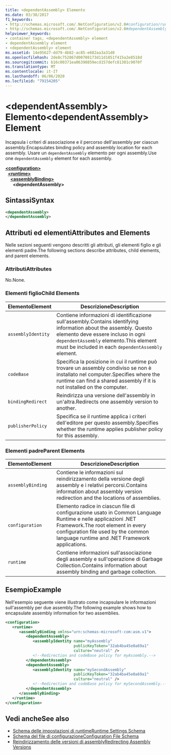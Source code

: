 ```yaml
---
title: <dependentAssembly> Elemento
ms.date: 03/30/2017
f1_keywords:
- http://schemas.microsoft.com/.NetConfiguration/v2.0#configuration/runtime/assemblyBinding/dependentAssembly
- http://schemas.microsoft.com/.NetConfiguration/v2.0#dependentAssembly
helpviewer_keywords:
- container tags, <dependentAssembly> element
- dependentAssembly element
- <dependentAssembly> element
ms.assetid: 14e95627-dd79-4b82-ac85-e682aa3a31d8
ms.openlocfilehash: 2de8c752867d00708173d11d1851f415a2e8518d
ms.sourcegitcommit: b16c00371ea06398859ecd157defc81301c9070f
ms.translationtype: MT
ms.contentlocale: it-IT
ms.lasthandoff: 06/06/2020
ms.locfileid: "79154205"
---
```

# <a name="dependentassembly-element"></a><span data-ttu-id="7970b-102">\<dependentAssembly> Elemento</span><span class="sxs-lookup"><span data-stu-id="7970b-102">\<dependentAssembly> Element</span></span>
<span data-ttu-id="7970b-103">Incapsula i criteri di associazione e il percorso dell'assembly per ciascun assembly.</span><span class="sxs-lookup"><span data-stu-id="7970b-103">Encapsulates binding policy and assembly location for each assembly.</span></span> <span data-ttu-id="7970b-104">Usare un `dependentAssembly` elemento per ogni assembly.</span><span class="sxs-lookup"><span data-stu-id="7970b-104">Use one `dependentAssembly` element for each assembly.</span></span>  
  
[**\<configuration>**](../configuration-element.md)\
&nbsp;&nbsp;[**\<runtime>**](runtime-element.md)\
&nbsp;&nbsp;&nbsp;&nbsp;[**\<assemblyBinding>**](assemblybinding-element-for-runtime.md)\
&nbsp;&nbsp;&nbsp;&nbsp;&nbsp;&nbsp;**\<dependentAssembly>**  
  
## <a name="syntax"></a><span data-ttu-id="7970b-105">Sintassi</span><span class="sxs-lookup"><span data-stu-id="7970b-105">Syntax</span></span>  
  
```xml  
<dependentAssembly>
</dependentAssembly>  
```  
  
## <a name="attributes-and-elements"></a><span data-ttu-id="7970b-106">Attributi ed elementi</span><span class="sxs-lookup"><span data-stu-id="7970b-106">Attributes and Elements</span></span>  
 <span data-ttu-id="7970b-107">Nelle sezioni seguenti vengono descritti gli attributi, gli elementi figlio e gli elementi padre.</span><span class="sxs-lookup"><span data-stu-id="7970b-107">The following sections describe attributes, child elements, and parent elements.</span></span>  
  
### <a name="attributes"></a><span data-ttu-id="7970b-108">Attributi</span><span class="sxs-lookup"><span data-stu-id="7970b-108">Attributes</span></span>  
 <span data-ttu-id="7970b-109">No.</span><span class="sxs-lookup"><span data-stu-id="7970b-109">None.</span></span>  
  
### <a name="child-elements"></a><span data-ttu-id="7970b-110">Elementi figlio</span><span class="sxs-lookup"><span data-stu-id="7970b-110">Child Elements</span></span>  
  
|<span data-ttu-id="7970b-111">Elemento</span><span class="sxs-lookup"><span data-stu-id="7970b-111">Element</span></span>|<span data-ttu-id="7970b-112">Descrizione</span><span class="sxs-lookup"><span data-stu-id="7970b-112">Description</span></span>|  
|-------------|-----------------|  
|`assemblyIdentity`|<span data-ttu-id="7970b-113">Contiene informazioni di identificazione sull'assembly.</span><span class="sxs-lookup"><span data-stu-id="7970b-113">Contains identifying information about the assembly.</span></span> <span data-ttu-id="7970b-114">Questo elemento deve essere incluso in ogni `dependentAssembly` elemento.</span><span class="sxs-lookup"><span data-stu-id="7970b-114">This element must be included in each `dependentAssembly` element.</span></span>|  
|`codeBase`|<span data-ttu-id="7970b-115">Specifica la posizione in cui il runtime può trovare un assembly condiviso se non è installato nel computer.</span><span class="sxs-lookup"><span data-stu-id="7970b-115">Specifies where the runtime can find a shared assembly if it is not installed on the computer.</span></span>|  
|`bindingRedirect`|<span data-ttu-id="7970b-116">Reindirizza una versione dell'assembly in un'altra.</span><span class="sxs-lookup"><span data-stu-id="7970b-116">Redirects one assembly version to another.</span></span>|  
|`publisherPolicy`|<span data-ttu-id="7970b-117">Specifica se il runtime applica i criteri dell'editore per questo assembly.</span><span class="sxs-lookup"><span data-stu-id="7970b-117">Specifies whether the runtime applies publisher policy for this assembly.</span></span>|  
  
### <a name="parent-elements"></a><span data-ttu-id="7970b-118">Elementi padre</span><span class="sxs-lookup"><span data-stu-id="7970b-118">Parent Elements</span></span>  
  
|<span data-ttu-id="7970b-119">Elemento</span><span class="sxs-lookup"><span data-stu-id="7970b-119">Element</span></span>|<span data-ttu-id="7970b-120">Descrizione</span><span class="sxs-lookup"><span data-stu-id="7970b-120">Description</span></span>|  
|-------------|-----------------|  
|`assemblyBinding`|<span data-ttu-id="7970b-121">Contiene le informazioni sul reindirizzamento della versione degli assembly e i relativi percorsi.</span><span class="sxs-lookup"><span data-stu-id="7970b-121">Contains information about assembly version redirection and the locations of assemblies.</span></span>|  
|`configuration`|<span data-ttu-id="7970b-122">Elemento radice in ciascun file di configurazione usato in Common Language Runtime e nelle applicazioni .NET Framework.</span><span class="sxs-lookup"><span data-stu-id="7970b-122">The root element in every configuration file used by the common language runtime and .NET Framework applications.</span></span>|  
|`runtime`|<span data-ttu-id="7970b-123">Contiene informazioni sull'associazione degli assembly e sull'operazione di Garbage Collection.</span><span class="sxs-lookup"><span data-stu-id="7970b-123">Contains information about assembly binding and garbage collection.</span></span>|  
  
## <a name="example"></a><span data-ttu-id="7970b-124">Esempio</span><span class="sxs-lookup"><span data-stu-id="7970b-124">Example</span></span>  
 <span data-ttu-id="7970b-125">Nell'esempio seguente viene illustrato come incapsulare le informazioni sull'assembly per due assembly.</span><span class="sxs-lookup"><span data-stu-id="7970b-125">The following example shows how to encapsulate assembly information for two assemblies.</span></span>  
  
```xml  
<configuration>  
   <runtime>  
      <assemblyBinding xmlns="urn:schemas-microsoft-com:asm.v1">  
         <dependentAssembly>  
            <assemblyIdentity name="myAssembly"  
                              publicKeyToken="32ab4ba45e0a69a1"  
                              culture="neutral" />  
            <!--Redirection and codeBase policy for myAssembly.-->  
         </dependentAssembly>  
         <dependentAssembly>  
            <assemblyIdentity name="mySecondAssembly"  
                              publicKeyToken="32ab4ba45e0a69a1"  
                              culture="neutral" />  
            <!--Redirection and codeBase policy for mySecondAssembly.-->  
         </dependentAssembly>  
      </assemblyBinding>  
   </runtime>  
</configuration>  
```  
  
## <a name="see-also"></a><span data-ttu-id="7970b-126">Vedi anche</span><span class="sxs-lookup"><span data-stu-id="7970b-126">See also</span></span>

- [<span data-ttu-id="7970b-127">Schema delle impostazioni di runtime</span><span class="sxs-lookup"><span data-stu-id="7970b-127">Runtime Settings Schema</span></span>](index.md)
- [<span data-ttu-id="7970b-128">Schema del file di configurazione</span><span class="sxs-lookup"><span data-stu-id="7970b-128">Configuration File Schema</span></span>](../index.md)
- [<span data-ttu-id="7970b-129">Reindirizzamento delle versioni di assembly</span><span class="sxs-lookup"><span data-stu-id="7970b-129">Redirecting Assembly Versions</span></span>](../../redirect-assembly-versions.md)
